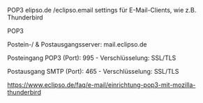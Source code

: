 POP3 elipso.de /eclipso.email settings für E-Mail-Clients, wie z.B. Thunderbird

POP3

Postein-/ & Postausgangsserver: mail.eclipso.de

Posteingang POP3 (Port): 995 - Verschlüsselung: SSL/TLS

Postausgang SMTP (Port): 465 - Verschlüsselung: SSL/TLS





https://www.eclipso.de/faq/e-mail/einrichtung-pop3-mit-mozilla-thunderbird
